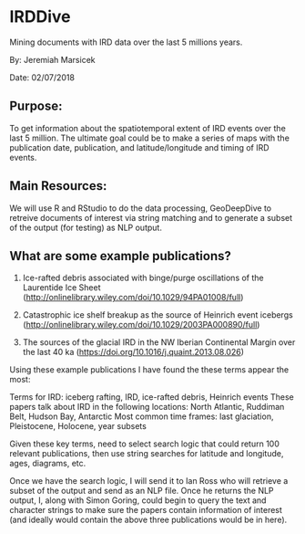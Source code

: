 # IRDDive
Mining documents with IRD data over the last 5 millions years.

By: Jeremiah Marsicek

Date: 02/07/2018

## Purpose:
To get information about the spatiotemporal extent of IRD events over the last 5 million. The ultimate goal could be to make a series of maps with the publication date, publication, and latitude/longitude and timing of IRD events.

## Main Resources:

We will use R and RStudio to do the data processing, GeoDeepDive to retreive documents of interest via string matching and to generate a subset of the output (for testing) as NLP output.

## What are some example publications?
1. Ice-rafted debris associated with binge/purge oscillations of the Laurentide Ice Sheet (http://onlinelibrary.wiley.com/doi/10.1029/94PA01008/full)

2. Catastrophic ice shelf breakup as the source of Heinrich event icebergs (http://onlinelibrary.wiley.com/doi/10.1029/2003PA000890/full)

3. The sources of the glacial IRD in the NW Iberian Continental Margin over the last 40 ka (https://doi.org/10.1016/j.quaint.2013.08.026)

Using these example publications I have found the these terms appear the most:

  Terms for IRD: iceberg rafting, IRD, ice-rafted debris, Heinrich events
  These papers talk about IRD in the following locations: North Atlantic, Ruddiman Belt, Hudson Bay, Antarctic
  Most common time frames: last glaciation, Pleistocene, Holocene, year subsets
  
Given these key terms, need to select search logic that could return 100 relevant publications, then use string searches for latitude and longitude, ages, diagrams, etc.  

Once we have the search logic, I will send it to Ian Ross who will retrieve a subset of the output and send as an NLP file. Once he returns the NLP output, I, along with Simon Goring, could begin to query the text and character strings to make sure the papers contain information of interest (and ideally would contain the above three publications would be in here). 
